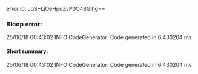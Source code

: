 error id: JqS+LjOeHpdZvP0O48Glhg==
### Bloop error:

25/06/18 00:43:02 INFO CodeGenerator: Code generated in 6.430204 ms
#### Short summary: 

25/06/18 00:43:02 INFO CodeGenerator: Code generated in 6.430204 ms
